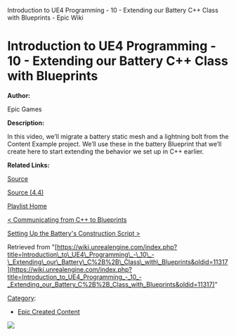Introduction to UE4 Programming - 10 - Extending our Battery C++ Class with Blueprints - Epic Wiki                    

Introduction to UE4 Programming - 10 - Extending our Battery C++ Class with Blueprints
======================================================================================

  

**Author:**

Epic Games

**Description:**

In this video, we’ll migrate a battery static mesh and a lightning bolt from the Content Example project. We’ll use these in the battery Blueprint that we’ll create here to start extending the behavior we set up in C++ earlier.

**Related Links:**

[Source](https://d26ilriwvtzlb.cloudfront.net/3/3c/Source.zip "Source.zip")

[Source (4.4)](https://d26ilriwvtzlb.cloudfront.net/8/85/Source_4_4.zip "Source 4 4.zip")

[Playlist Home](/Category:Epic_Video_Playlists "Category:Epic Video Playlists")

[< Communicating from C++ to Blueprints](/Introduction_to_UE4_Programming_-_9_-_Communicating_from_C%2B%2B_to_Blueprints "Introduction to UE4 Programming - 9 - Communicating from C++ to Blueprints")

[Setting Up the Battery's Construction Script >](/Introduction_to_UE4_Programming_-_11_-_Setting_Up_the_Battery%27s_Construction_Script "Introduction to UE4 Programming - 11 - Setting Up the Battery's Construction Script")

Retrieved from "[https://wiki.unrealengine.com/index.php?title=Introduction\_to\_UE4\_Programming\_-\_10\_-\_Extending\_our\_Battery\_C%2B%2B\_Class\_with\_Blueprints&oldid=11317](https://wiki.unrealengine.com/index.php?title=Introduction_to_UE4_Programming_-_10_-_Extending_our_Battery_C%2B%2B_Class_with_Blueprints&oldid=11317)"

[Category](/Special:Categories "Special:Categories"):

*   [Epic Created Content](/Category:Epic_Created_Content "Category:Epic Created Content")

  ![](https://tracking.unrealengine.com/track.png)